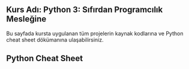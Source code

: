 <h2>Kurs Adı: Python 3: Sıfırdan Programcılık Mesleğine</h2>

Bu sayfada kursta uygulanan tüm projelerin kaynak kodlarına ve Python cheat sheet dökümanına ulaşabilirsiniz.

<h2>Python Cheat Sheet</h2>



